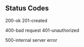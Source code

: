 ## Status Codes ##

200-ok
201-created


400-bad request
401-unauthorized

500-internal server error